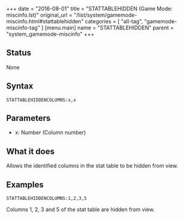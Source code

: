 +++
date = "2016-08-01"
title = "STATTABLEHIDDEN (Game Mode: miscinfo.lst)"
original_url = "/list/system/gamemode-miscinfo.html#stattablehidden"
categories = [ "all-tag", "gamemode-miscinfo-tag" ]
[menu.main]
    name = "STATTABLEHIDDEN"
    parent = "system_gamemode-miscinfo"
+++

## Status

None

## Syntax

`STATTABLEHIDDENCOLUMNS:x,x`

## Parameters

-   x: Number (Column number)



What it does
------------

Allows the identified columns in the stat table to be hidden from view.

Examples
--------

`STATTABLEHIDDENCOLUMNS:1,2,3,5`

Columns 1, 2, 3 and 5 of the stat table are hidden from view.

